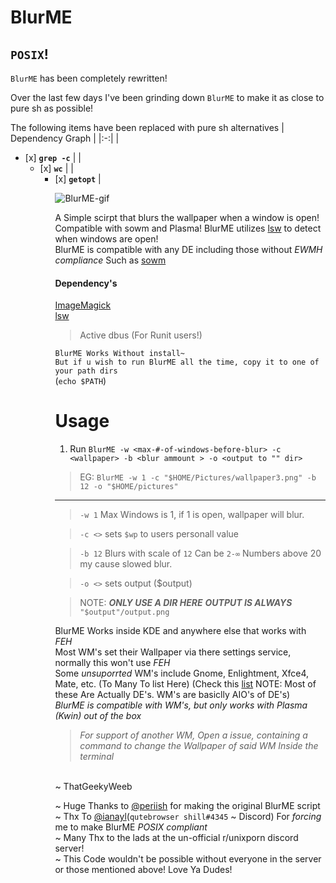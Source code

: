 # BlurME
## `POSIX`!
`BlurME` has been completely rewritten!

Over the last few days I've been grinding down `BlurME` to make it as close to pure sh as possible!

The following items have been replaced with pure sh alternatives 
| Dependency Graph |
|:-:|
| <ul><li>[x] **`grep -c`** |
| <ul><li>[x] **`wc`** |
| <ul><li>[x] **`getopt`** |

![BlurME-gif](https://github.com/ThatGeekyWeeb/files/blob/master/BlurME.gif)

A Simple scirpt that blurs the wallpaper when a window is open! Compatible with sowm and Plasma!
BlurME utilizes [lsw](https://tools.suckless.org/x/lsw/) to detect when windows are open!
\
BlurME is compatible with any DE including those without *EWMH compliance* Such as [sowm](https://github.com/dylanaraps/sowm)
#### Dependency's 
[ImageMagick](dependency)
\
[lsw](https://tools.suckless.org/x/lsw/)
> Active dbus (For Runit users!)

`BlurME Works Without install~`\
`But if u wish to run BlurME all the time, copy it to one of your path dirs` 
\
(```echo $PATH```)
# Usage
1. Run `BlurME -w <max-#-of-windows-before-blur> -c <wallpaper> -b <blur ammount > -o <output to "" dir>`
> EG: `BlurME -w 1 -c "$HOME/Pictures/wallpaper3.png" -b 12 -o "$HOME/pictures"`
***
> `-w 1` Max Windows is 1, if 1 is open, wallpaper will blur.

> `-c <>` sets `$wp` to users personall value 

> `-b 12` Blurs with scale of `12` Can be `2-∞` Numbers above 20 my cause slowed blur.

> `-o <>` sets output ($output)

>NOTE: ***ONLY USE A DIR HERE*** ***OUTPUT IS ALWAYS*** `"$output"/output.png` 

BlurME Works inside KDE and anywhere else that works with *FEH*
\
Most WM's set their Wallpaper via there settings service, normally this won't use *FEH*
\
Some *unsuporrted* WM's include Gnome, Enlightment, Xfce4, Mate, etc. (To Many To list Here) (Check this [list](https://wiki.archlinux.org/index.php/window_manager#Overview) NOTE: Most of these Are Actually DE's. WM's are basiclly AIO's of DE's)
\
*BlurME is compatible with WM's, but only works with Plasma (Kwin) out of the box* 
>*For support of another WM, Open a issue, containing a command to change the Wallpaper of said WM Inside the terminal*

\
~ ThatGeekyWeeb
<!-- Wow You're Reading the code for my README! Shoutout to you dude! -->
~ Huge Thanks to [@periish](https://github.com/periish/) for making the original BlurME script
\
~ Thx To [@ianayl](https://github.com/ianayl)(`qutebrowser shill#4345` ~ Discord) For *forcing* me to make BlurME *POSIX compliant*
\
~ Many Thx to the lads at the un-official r/unixporn discord server!
\
~ This Code wouldn't be possible without everyone in the server or those mentioned above! Love Ya Dudes!


